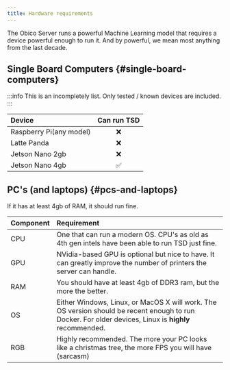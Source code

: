 ```yaml
---
title: Hardware requirements
---
```


The Obico Server runs a powerful Machine Learning model that requires a device powerful enough to run it. And by powerful, we mean most anything from the last decade.

## Single Board Computers {#single-board-computers}

:::info
This is an incompletely list. Only tested / known devices are included.
:::

Device | Can run TSD
:---|:---:
Raspberry Pi(any model) | ❌
Latte Panda | ❌
Jetson Nano 2gb | ❌
Jetson Nano 4gb | ✅

## PC's (and laptops) {#pcs-and-laptops}

If it has at least 4gb of RAM, it should run fine.

Component | Requirement
:---|:---
CPU | One that can run a modern OS. CPU's as old as 4th gen intels have been able to run TSD just fine.
GPU | NVidia-based GPU is optional but nice to have. It can greatly improve the number of printers the server can handle.
RAM | You should have at least 4gb of DDR3 ram, but the more the better.
OS | Either Windows, Linux, or MacOS X will work. The OS version should be recent enough to run Docker. For older devices, Linux is **highly** recommended.
RGB | Highly recommended. The more your PC looks like a christmas tree, the more FPS you will have (sarcasm)
